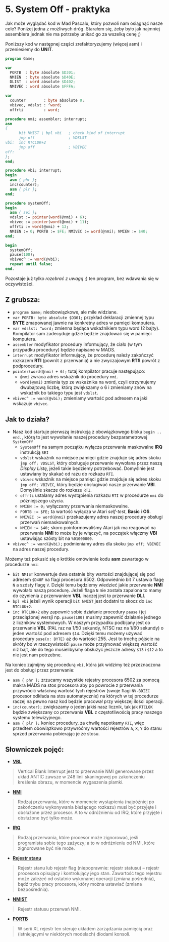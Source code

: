 # 5. System Off - praktyka

Jak może wyglądać kod w Mad Pascalu, który pozwoli nam osiągnąć nasze cele? Poniżej jedna z możliwych dróg. Starałem się, żeby było jak najmniej assemblera jednak nie ma potrzeby unikać go za wszelką cenę ;)

Poniższy kod w następnej części zrefaktoryzujemy (więcej asm) i przeniesiemy do **UNIT**.

```pascal
program Game;

var
  PORTB  : byte absolute $D301;
  NMIEN  : byte absolute $D40E;
  DLIST  : word absolute $D402;
  NMIVEC : word absolute $FFFA;

var
  counter        : byte absolute 0;
  vbivec, vdslst : ^word;
  offrti         : word;

procedure nmi; assembler; interrupt;
asm
{
      bit NMIST \ bpl vbi   ; check kind of interrupt
      jmp off               ; VDSLST
vbi:  inc RTCLOK+2
      jmp off               ; VBIVEC
off:
};
end;

procedure vbi; interrupt;
begin
  asm { phr };
  inc(counter);
  asm { plr };
end;

procedure systemOff;
begin
  asm { sei };
  vdslst := pointer(word(@nmi) + 6);
  vbivec := pointer(word(@nmi) + 11);
  offrti := word(@nmi) + 13;
  NMIEN := 0; PORTB := $FE; NMIVEC := word(@nmi); NMIEN := $40;
end;

begin
  systemOff;
  pause(100);
  vbivec^ := word(@vbi);
  repeat until false;
end.
```
Pozostaje już tylko *rozebrać z uwagą* ;) ten program, bez wdawania się w oczywistości.

## Z grubsza:

* `program Game;` nieobowiązkowe, ale mile widziane.
* `var PORTB: byte absolute $D301;` przykład deklaracji zmiennej typu **BYTE** zmapowanej jawnie na konkretny adres w pamięci komputera.
* `var vdslst: ^word;` zmienna będąca wskaźnikiem typu word (2 bajty). Kompilator sam zadecyduje gdzie będzie znajdować się w pamięci komputera.
* `assembler` modyfikator procedury informujący, że ciało (w tym przypadku procedury) będzie napisane w MADS.
* `interrupt` modyfikator informujący, że procedurę należy zakończyć rozkazem **RTI** (powrót z przerwania) a nie zwyczajowym **RTS** powrót z podprocedury.
* `pointer(word(@nmi) + 6);` tutaj kompilator pracuje następująco:
  * `@nmi` zwraca adres wskaźnik do procedury `nmi`.
  * `word(@nmi)` zmienia typ ze wskaźnika na word, czyli otrzymujemy dwubajtową liczbę, którą zwiększamy o 6 i zmieniamy znów na wskaźnik bo takiego typu jest `vdslst`.
* `vbivec^ := word(@vbi);` zmieniamy wartość pod adresem na jaki wskazuje `vbivec`.

## Jak to działa?

* Nasz kod startuje pierwszą instrukcją z obowiązkowego bloku `begin .. end.`, którą to jest wywołanie naszej procedury bezparametrowej `SystemOff`
  * `SystemOff` na samym początku wyłącza przerwania maskowalne **IRQ** instrukcją `SEI`
  *  `vdslst` wskaźnik na miejsce pamięci gdzie znajduje się adres skoku `jmp off; VDSLST`, który obsługuje przerwanie wywołana przez naszą *Display Listę*, jeżeli takie będziemy potrzebować. Domyślnie jest ustawiany by skakać od razu do rozkazu `RTI`.
  *  `vbivec` wskaźnik na miejsce pamięci gdzie znajduje się adres skoku `jmp off; VBIVEC`, który będzie obsługiwać nasze przerwanie **VBI**. Domyślnie skacze do rozkazu `RTI`.
  *  `offrti` ustalamy adres wystąpienia rozkazu `RTI` w procedurze `nmi` do późniejszego użycia.
  *  `NMIEN := 0;` wyłączamy przerwania niemaskowalne.
  *  `PORTB := $FE;` ta wartość wyłącza w Atari *self-test*, **Basic** i **OS**.
  *  `NMIVEC := word(@nmi)` przekazujemy adres naszej procedury obsługi przerwań niemaskowalnych.
  *  `NMIEN := $40;` skoro poinformowaliśmy Atari jak ma reagować na przerwania **NMI** to może by je włączyć, na początek włączmy **VBI** ustawiając szósty bit na `%01000000`.
* `vbivec^ := word(@vbi);` podmieniamy adres dla skoku `jmp off; VBIVEC` na adres naszej procedury.

Możemy też pokusić się o krótkie omówienie kodu **asm** zawartego w procedurze `nmi`:
* `bit NMIST` konwertuje dwa ostatnie bity wartości znajdującej się pod adresem `$D40F` na flagi procesora 6502. Odpowiednio bit 7 ustawia flagę `N` a szósty flagę `V`. Dzięki temu będziemy wiedzieć jakie przerwanie **NMI** wywołało naszą procedurę. Jeżeli flaga `N` nie została zapalona to mamy do czynienia z przerwaniem **VBL** inaczej jest to przerwanie **DLI**.
* `bpl vbi` jeżeli wynik operacji `bit NMIST` jest dodatni to skocz do `inc RTCLOK+2`.
* `inc RTCLOK+2` aby zapewnić sobie działanie procedury `pause` i jej przeciążonej wersji np. `pause(100)` musimy zapewnić działanie jednego z liczników systemowych. W naszym przypadku podbijany jest co przerwanie **VBL** (PAL raz na 1/50 sekundy, NTSC raz na 1/60 sekundy) o jeden wartość pod adresem `$14`. Dzięki temu możemy używać procedury `puse(x: BYTE)` aż do wartości 255. Jest to trochę pójście na skróty bo w rzeczywistośći `pause` może przyjmować większą wartość niż bajt, ale do tego musielibyśmy obsłużyć jeszcze adresy `$13` i `$12` a to nie jest nam potrzebne.

Na koniec zajmijmy się procedurą `vbi`, która jak widzimy też przeznaczona jest do obsługi przez przerwanie:
* `asm { phr };` zrzucamy wszystkie rejestry procesora 6502 za pomocą makra MADS na stos procesora aby po powrocie z przerwania przywrócić właściwą wartość tych rejestrów (swoje flagi `NV-BDIZC` procesor odkłada na stos automatycznie) na których w tej procedurze raczej na pewno nasz kod będzie pracował przy większej ilości operacji.
* `inc(counter);` zwiększamy o jeden jakiś nasz licznik, tak jak `RTCLOK` będzie zwiększany co przerwania **VBL** z częstotliwością pracy naszego systemu telewizyjnego.
* `asm { plr };` koniec procedury, za chwilę napotkamy `RTI`, więc przedtem obowiązkowo przywróćmy wartości rejestrów `A`, `X`, `Y` do stanu sprzed przerwania pobierając je ze stosu.

## Słowniczek pojęć:

* [**VBL**](http://atariki.krap.pl/index.php/VBL)
>Vertical Blank Interrupt jest to przerwanie NMI generowane przez układ ANTIC zawsze w 248 linii skaningowej po zakończeniu kreślenia obrazu, w momencie wygaszenia plamki.

* [**NMI**](http://atariki.krap.pl/index.php/NMI)
>Rodzaj przerwania, które w momencie wystąpienia (najpóźniej po zakończeniu wykonywania bieżącego rozkazu) musi być przyjęte i obsłużone przez procesor. A to w odróżnieniu od IRQ, które przyjęte i obsłużone być tylko może.

* [**IRQ**](http://atariki.krap.pl/index.php/IRQ)
>Rodzaj przerwania, które procesor może zignorować, jeśli programista sobie tego zażyczy; a to w odróżnieniu od NMI, które zignorowane być nie może.

* [**Rejestr stanu**](https://pl.wikipedia.org/wiki/Rejestr_stanu)
>Rejestr stanu lub rejestr flag (niepoprawnie: rejestr statusu) – rejestr procesora opisujący i kontrolujący jego stan. Zawartość tego rejestru może zależeć od ostatnio wykonanej operacji (zmiana pośrednia), bądź trybu pracy procesora, który można ustawiać (zmiana bezpośrednia).

* [**NMIST**](http://atariki.krap.pl/index.php/Rejestry_ANTIC-a)
>Rejestr statusu przerwań NMI.

* [**PORTB**](http://atariki.krap.pl/index.php/Rejestry_PIA)
>W serii XL rejestr ten steruje układem zarządzania pamięcią oraz (istniejącymi w niektórych modelach) diodami konsoli.
